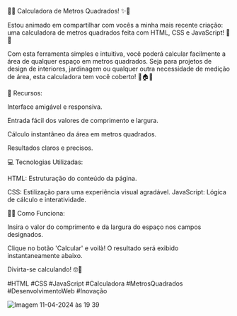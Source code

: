 📐✨ Calculadora de Metros Quadrados! ✨📐

Estou animado em compartilhar com vocês a minha mais recente criação: uma calculadora de metros quadrados feita com HTML, CSS e JavaScript! 🎉🔢

Com esta ferramenta simples e intuitiva, você poderá calcular facilmente a área de qualquer espaço em metros quadrados. Seja para projetos de design de interiores, jardinagem ou qualquer outra necessidade de medição de área, esta calculadora tem você coberto! 💼🏠🌳


🚀 Recursos:

Interface amigável e responsiva.

Entrada fácil dos valores de comprimento e largura.

Cálculo instantâneo da área em metros quadrados.

Resultados claros e precisos.



💻 Tecnologias Utilizadas:

HTML: Estruturação do conteúdo da página.

CSS: Estilização para uma experiência visual agradável.
JavaScript: Lógica de cálculo e interatividade.



👨‍💻 Como Funciona:

Insira o valor do comprimento e da largura do espaço nos campos designados.

Clique no botão 'Calcular' e voilà! O resultado será exibido instantaneamente abaixo.


Divirta-se calculando! 🤓📏

#HTML #CSS #JavaScript #Calculadora #MetrosQuadrados #DesenvolvimentoWeb #Inovação

![Imagem 11-04-2024 às 19 39](https://github.com/Carlosalexandree/Calculadora-para-metros-quadrados/assets/129911181/cca80f3c-0597-498b-b3df-e535b6af9706)

